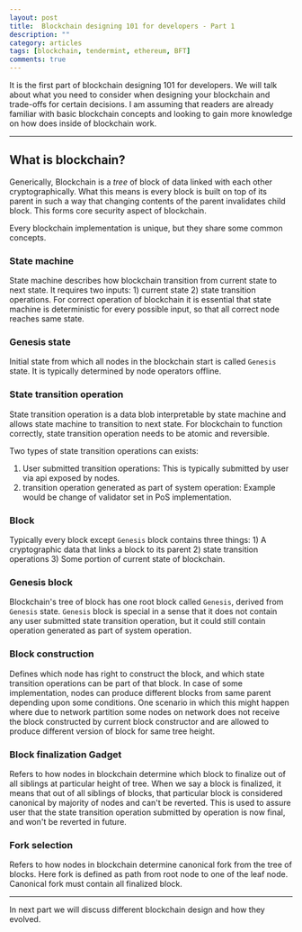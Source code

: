 ```yaml
---
layout: post
title:  Blockchain designing 101 for developers - Part 1
description: ""
category: articles
tags: [blockchain, tendermint, ethereum, BFT]
comments: true
---
```


It is the first part of blockchain designing 101 for developers. We will talk about what you need to 
consider when designing your blockchain and trade-offs for certain decisions. I am assuming that readers are 
already familiar with basic blockchain concepts and looking to gain more knowledge on how does inside of blockchain work.

-------

## What is blockchain?
Generically, Blockchain is a *tree* of block of data linked with each other cryptographically. What this means is every block is built on top of its parent in such a way that changing contents of the parent invalidates child block. This forms core security aspect of blockchain.

Every blockchain implementation is unique, but they share some common concepts.

### State machine
State machine describes how blockchain transition from current state to next state. It requires two inputs: 1) current state 2) state transition operations. For correct operation of blockchain it is essential that state machine is deterministic for every possible input, so that all correct node reaches same state.

### Genesis state
Initial state from which all nodes in the blockchain start is called `Genesis` state. It is typically determined by node operators offline.

### State transition operation
State transition operation is a data blob interpretable by state machine and allows state machine to transition to next state. For blockchain to function correctly, state transition operation needs to be atomic and reversible. 

Two types of state transition operations can exists: 
1) User submitted transition operations: This is typically submitted by user via api exposed by nodes.
2) transition operation generated as part of system operation: Example would be change of validator set in PoS implementation.

### Block
Typically every block except `Genesis` block contains three things: 1) A cryptographic data that links a block to its parent 2) state transition operations 3) Some portion of current state of blockchain.

### Genesis block
Blockchain's tree of block has one root block called `Genesis`, derived from `Genesis` state. `Genesis` block is special in a sense that it does not contain any user submitted state transition operation, but it could still contain operation generated as part of system operation.

### Block construction
Defines which node has right to construct the block, and which state transition operations can be part of that block. In case of some implementation, nodes can produce different blocks from same parent depending upon some conditions. One scenario in which this might happen where due to network partition some nodes on network does not receive the block constructed by current block constructor and are allowed to produce different version of block for same tree height.

### Block finalization Gadget
Refers to how nodes in blockchain determine which block to finalize out of all siblings at particular height of tree. When we say a block is finalized, it means that out of all siblings of blocks, that particular block is considered canonical by majority of nodes and can't be reverted. This is used to assure user that the state transition operation submitted by operation is now final, and won't be reverted in future.

### Fork selection
Refers to how nodes in blockchain determine canonical fork from the tree of blocks. Here fork is defined as path from root node to one of the leaf node. Canonical fork must contain all finalized block.

--------

In next part we will discuss different blockchain design and how they evolved.

